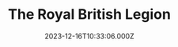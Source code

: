 ---
date: 2023-12-16T10:33:06.000Z
title: The Royal British Legion
latitude: 52.04381627088065
longitude: 0.9546896205617632
url: http://www.britishlegion.org.uk
category: checkin
---